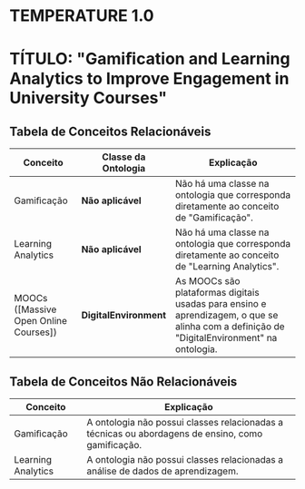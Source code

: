 # TEMPERATURE 1.0

# TÍTULO: "Gamiﬁcation and Learning Analytics to Improve Engagement in University Courses"

## Tabela de Conceitos Relacionáveis

| Conceito | Classe da Ontologia | Explicação |
|---|---|---|
| Gamiﬁcação | **Não aplicável** | Não há uma classe na ontologia que corresponda diretamente ao conceito de "Gamificação". |
| Learning Analytics | **Não aplicável** | Não há uma classe na ontologia que corresponda diretamente ao conceito de "Learning Analytics". |
| MOOCs<br>([Massive Open Online Courses]) | **DigitalEnvironment** | As MOOCs são plataformas digitais usadas para ensino e aprendizagem, o que se alinha com a definição de "DigitalEnvironment" na ontologia. |

## Tabela de Conceitos Não Relacionáveis

| Conceito | Explicação |
|---|---|
| Gamiﬁcação | A ontologia não possui classes relacionadas a técnicas ou abordagens de ensino, como gamificação. |
| Learning Analytics | A ontologia não possui classes relacionadas a análise de dados de aprendizagem. |